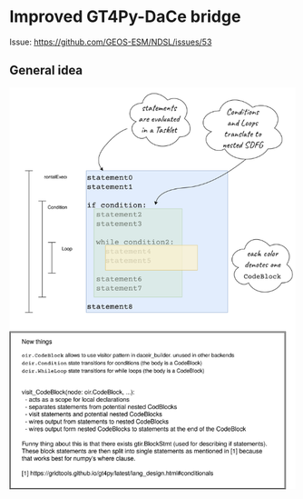 # Improved GT4Py-DaCe bridge

Issue: <https://github.com/GEOS-ESM/NDSL/issues/53>

## General idea

![asdf](./code-blocks.drawio.svg)
